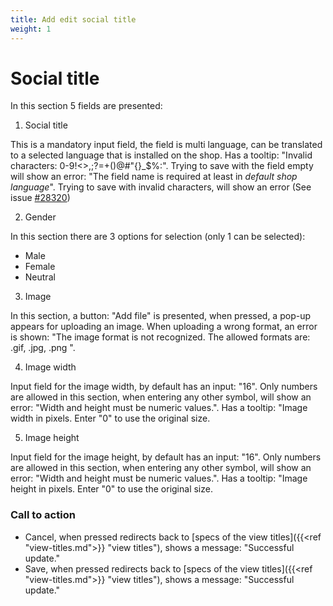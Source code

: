 ```yaml
---
title: Add edit social title
weight: 1
---
```


# Social title 

In this section 5 fields are presented:

1) Social title

This is a mandatory input field, the field is multi language, can be translated to a selected language that is installed on the shop. Has a tooltip: "Invalid characters: 0-9!<>,;?=+()@#"{}_$%:". Trying to save with the field empty will show an error: "The field name is required at least in *default shop language*".
Trying to save with invalid characters, will show an error (See issue [#28320](https://github.com/PrestaShop/PrestaShop/issues/28320))

2) Gender

In this section there are 3 options for selection (only 1 can be selected):

 - Male
 - Female
 - Neutral

3) Image

In this section, a button: "Add file" is presented, when pressed, a pop-up appears for uploading an image. When uploading a wrong format, an error is shown: "The image format is not recognized. The allowed formats are: .gif, .jpg, .png ".

4) Image width

Input field for the image width, by default has an input: "16". Only numbers are allowed in this section, when entering any other symbol, will show an error: "Width and height must be numeric values.".
Has a tooltip: "Image width in pixels. Enter "0" to use the original size.

5) Image height 

Input field for the image height, by default has an input: "16". Only numbers are allowed in this section, when entering any other symbol, will show an error: "Width and height must be numeric values.".
Has a tooltip: "Image height in pixels. Enter "0" to use the original size.

### Call to action

 - Cancel, when pressed redirects back to [specs of the view titles]({{<ref "view-titles.md">}} "view titles"), shows a message: "Successful update."
 - Save, when pressed redirects back to [specs of the view titles]({{<ref "view-titles.md">}} "view titles"), shows a message: "Successful update."
